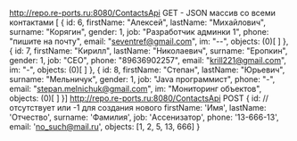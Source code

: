 http://repo.re-ports.ru:8080/ContactsApi GET - JSON массив со всеми контактами
[ 
{ 
id: 6, 
firstName: "Алексей", 
lastName: "Михайлович", 
surname: "Корягин", 
gender: 1, 
job: "Разработчик админки 1", 
phone: "пишите на почту", 
email: "seventref@gmail.com", 
im: "--", 
objects: (0)[ 
] 
}, 
{ 
id: 7, 
firstName: "Кирилл", 
lastName: "Николаевич", 
surname: "Еропкин", 
gender: 1, 
job: "CEO", 
phone: "89636902257", 
email: "krill221@gmail.com", 
im: "-", 
objects: (0)[ 
] 
}, 
{ 
id: 8, 
firstName: "Степан", 
lastName: "Юрьевич", 
surname: "Мельничук", 
gender: 1, 
job: "Java программист", 
phone: "-", 
email: "stepan.melnichuk@gmail.com", 
im: "Мониторинг объектов", 
objects: (0)[ 
] 
}]
http://repo.re-ports.ru:8080/ContactsApi POST
{
id: // отсутствует или -1 для создания нового
firstName: 'Имя',
lastName: 'Отчество',
surname: 'Фамилия',
job: 'Ассенизатор',
phone: '13-666-13',
email: 'no_such@mail.ru',
objects: [1, 2, 5, 13, 666]
}
